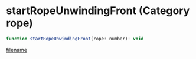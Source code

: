 # startRopeUnwindingFront (Category rope)

```js
function startRopeUnwindingFront(rope: number): void
```

[filename](startRopeUnwindingFront_m.md ':include')
